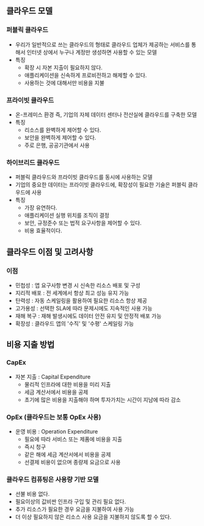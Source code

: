 ## 클라우드 모델
### 퍼블릭 클라우드
- 우리가 일반적으로 쓰는 클라우드의 형태로 클라우드 업체가 제공하는 서비스를 통해서 인터넷 상에서 누구나 계정만 생성하면 사용할 수 있는 모델
- 특징
  - 확장 시 자본 지출이 필요하지 않다.
  - 애플리케이션을 신속하게 프로비전하고 해제할 수 있다.
  - 사용하는 것에 대해서만 비용을 지불

### 프라이빗 클라우드
- 온-프레미스 환경 즉, 기업의 자체 데이터 센터나 전산실에 클라우드를 구축한 모델
- 특징
  - 리소스를 완벽하게 제어할 수 있다.
  - 보안을 완벽하게 제어할 수 있다.
  - 주로 은행, 공공기관에서 사용

### 하이브리드 클라우드
- 퍼블릭 클라우드와 프라이빗 클라우드를 동시에 사용하는 모델
- 기업의 중요한 데이터는 프라이빗 클라우드에, 확장성이 필요한 기술은 퍼블릭 클라우드에 사용
- 특징
  - 가장 유연하다.
  - 애플리케이션 실행 위치를 조직이 결정
  - 보안, 규정준수 또는 법적 요구사항을 제어할 수 있다.
  - 비용 효율적이다.

## 클라우드 이점 및 고려사항
### 이점
- 민첩성 : 앱 요구사항 변경 시 신속한 리소스 배포 및 구성
- 지리적 배포 : 전 세계에서 항상 최고 성능 유지 가능
- 탄력성 : 자동 스케일링을 활용하여 필요한 리소스 항상 제공
- 고가용성 : 선택한 SLA에 따라 문제시에도 지속적인 사용 가능
- 재해 복구 : 재해 발생시에도 데이터 안전 유지 및 안정적 배포 가능
- 확장성 : 클라우드 앱의 '수직' 및 '수평' 스케일링 가능

## 비용 지출 방법
### CapEx
- 자본 지출 : Capital Expenditure
  - 물리적 인프라에 대한 비용을 미리 지출
  - 세금 계산서에서 비용을 공제
  - 초기에 많은 비용을 지출해야 하며 투자가치는 시간이 지남에 따라 감소
### OpEx (클라우드는 보통 OpEx 사용)
- 운영 비용 : Operation Expenditure
  - 필요에 따라 서비스 또는 제품에 비용을 지출
  - 즉시 청구
  - 같은 해에 세금 계산서에서 비용을 공제
  - 선결제 비용이 없으며 종량제 요금으로 사용

### 클라우드 컴퓨팅은 사용량 기반 모델
- 선불 비용 없다.
- 필요이상의 값비싼 인프라 구입 및 관리 필요 없다.
- 추가 리소스가 필요한 경우 요금을 지불하여 사용 가능
- 더 이상 필요하지 않은 리소스 사용 요금을 지불하지 않도록 할 수 있다.